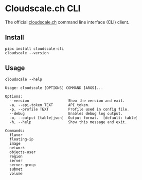 # Cloudscale.ch CLI

The official [cloudscale.ch](https://www.cloudscale.ch) command line interface (CLI) client.

## Install

~~~shell
pipx install cloudscale-cli
cloudscale --version
~~~

## Usage

~~~shell
cloudscale --help
~~~

~~~raw
Usage: cloudscale [OPTIONS] COMMAND [ARGS]...

Options:
  --version                  Show the version and exit.
  -a, --api-token TEXT       API token.
  -p, --profile TEXT         Profile used in config file.
  --debug                    Enables debug log output.
  -o, --output [table|json]  Output format.  [default: table]
  -h, --help                 Show this message and exit.

Commands:
  flavor
  floating-ip
  image
  network
  objects-user
  region
  server
  server-group
  subnet
  volume
~~~
